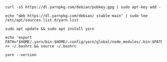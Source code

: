 ```shell
curl -sS https://dl.yarnpkg.com/debian/pubkey.gpg | sudo apt-key add -
```

```shell
echo "deb https://dl.yarnpkg.com/debian/ stable main" | sudo tee /etc/apt/sources.list.d/yarn.list
```

```shell
sudo apt update && sudo apt install yarn
```

```shell
echo 'export PATH="$HOME/.yarn/bin:$HOME/.config/yarn/global/node_modules/.bin:$PATH"' >> ~/.bashrc && source ~/.bashrc
```

```shell
yarn --version
```
